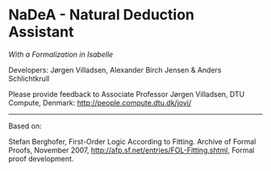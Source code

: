 ﻿NaDeA - Natural Deduction Assistant
===================================

*With a Formalization in Isabelle*

Developers: Jørgen Villadsen, Alexander Birch Jensen & Anders Schlichtkrull

Please provide feedback to Associate Professor Jørgen Villadsen, DTU Compute, Denmark: http://people.compute.dtu.dk/jovi/

---

Based on:

Stefan Berghofer, First-Order Logic According to Fitting. Archive of Formal Proofs, November 2007, http://afp.sf.net/entries/FOL-Fitting.shtml, Formal proof development.
